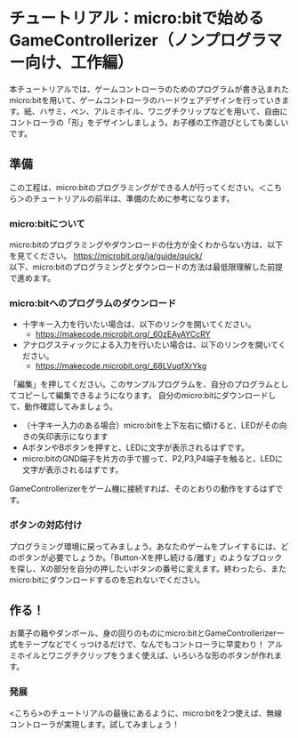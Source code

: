 # チュートリアル：micro:bitで始めるGameControllerizer（ノンプログラマー向け、工作編）

本チュートリアルでは、ゲームコントローラのためのプログラムが書き込まれたmicro:bitを用いて、ゲームコントローラのハードウェアデザインを行っていきます。紙、ハサミ、ペン、アルミホイル、ワニグチクリップなどを用いて、自由にコントローラの「形」をデザインしましょう。お子様の工作遊びとしても楽しいです。

## 準備

この工程は、micro:bitのプログラミングができる人が行ってください。＜こちら＞のチュートリアルの前半は、準備のために参考になります。

### micro:bitについて

micro:bitのプログラミングやダウンロードの仕方が全くわからない方は、以下を見てください。
https://microbit.org/ja/guide/quick/  
以下、micro:bitのプログラミングとダウンロードの方法は最低限理解した前提で進めます。

### micro:bitへのプログラムのダウンロード

- 十字キー入力を行いたい場合は、以下のリンクを開いてください。  
  - https://makecode.microbit.org/_60zEAyAYCcRY  
- アナログスティックによる入力を行いたい場合は、以下のリンクを開いてください。
  - https://makecode.microbit.org/_68LVuqfXrYkg

「編集」を押してください。このサンプルプログラムを、自分のプログラムとしてコピーして編集できるようになります。
自分のmicro:bitにダウンロードして、動作確認してみましょう。

- （十字キー入力のある場合）micro:bitを上下左右に傾けると、LEDがその向きの矢印表示になります
- AボタンやBボタンを押すと、LEDに文字が表示されるはずです。
- micro:bitのGND端子を片方の手で握って、P2,P3,P4端子を触ると、LEDに文字が表示されるはずです。

GameControllerizerをゲーム機に接続すれば、そのとおりの動作をするはずです。

### ボタンの対応付け

プログラミング環境に戻ってみましょう。あなたのゲームをプレイするには、どのボタンが必要でしょうか。「Button-Xを押し続ける/離す」のようなブロックを探し、Xの部分を自分の押したいボタンの番号に変えます。終わったら、またmicro:bitにダウンロードするのを忘れないでください。

## 作る！

お菓子の箱やダンボール、身の回りのものにmicro:bitとGameControllerizer一式をテープなどでくっつけるだけで、なんでもコントローラに早変わり！
アルミホイルとワニグチクリップをうまく使えば、いろいろな形のボタンが作れます。

### 発展

<こちら>のチュートリアルの最後にあるように、micro:bitを2つ使えば、無線コントローラが実現します。試してみましょう！

